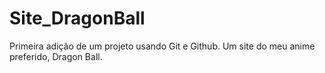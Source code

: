 # Site_DragonBall
Primeira adição de um projeto usando Git e Github. Um site do meu anime preferido, Dragon Ball.
